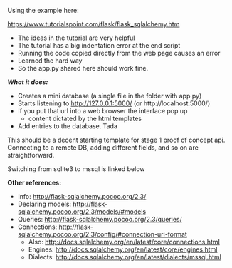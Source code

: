 


Using the example here:

https://www.tutorialspoint.com/flask/flask_sqlalchemy.htm

- The ideas in the tutorial are very helpful
- The tutorial has a big indentation error at the end script
- Running the code copied directly from the web page causes an error
- Learned the hard way
- So the app.py shared here should work fine.

***What it does:***
- Creates a mini database (a single file in the folder with app.py)
- Starts listening to http://127.0.0.1:5000/ (or http://localhost:5000/)
- If you put that url into a web browser the interface pop up
  - content dictated by the html templates
- Add entries to the database. Tada

This should be a decent starting template for stage 1 proof of concept api.
Connecting to a remote DB, adding different fields, and so on are straightforward.

Switching from sqlite3 to mssql is linked below

**Other references:**
- Info: http://flask-sqlalchemy.pocoo.org/2.3/
- Declaring models: http://flask-sqlalchemy.pocoo.org/2.3/models/#models
- Queries: http://flask-sqlalchemy.pocoo.org/2.3/queries/
- Connections: http://flask-sqlalchemy.pocoo.org/2.3/config/#connection-uri-format
  - Also: http://docs.sqlalchemy.org/en/latest/core/connections.html
  - Engines: http://docs.sqlalchemy.org/en/latest/core/engines.html
  - Dialects: http://docs.sqlalchemy.org/en/latest/dialects/mssql.html
